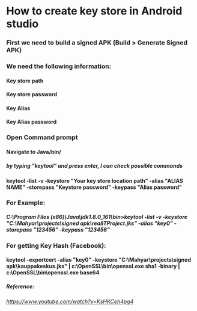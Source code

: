 # How to create key store in Android studio



### First we need to build a signed APK (Build > Generate Signed APK)

### We need the following information:

#### Key store path
#### Key store password
#### Key Alias
#### Key Alias password

### Open Command prompt

#### Navigate to Java/bin/

##### by typing "keytool" and press enter, I can check possible commands

#### keytool -list -v -keystore "Your key store location path" -alias "ALIAS NAME" -storepass "Keystore password" -keypass "Alias password"

### For Example:

##### C:\Program Files (x86)\Java\jdk1.8.0_161\bin>keytool -list -v -keystore "C:\Mahyar\projects\signed apk\realITProject.jks" -alias "key0" -storepass "123456" -keypass "123456"

### For getting Key Hash (Facebook):

#### keytool -exportcert -alias "key0" -keystore "C:\Mahyar\projects\signed apk\kauppakeskus.jks" | c:\OpenSSL\bin\openssl.exe sha1 -binary | c:\OpenSSL\bin\openssl.exe base64

##### Reference:
###### https://www.youtube.com/watch?v=KsHKCeh4pg4

